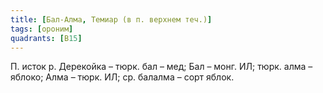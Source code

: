 ```yaml
---
title: [Бал-Алма, Темиар (в п. верхнем теч.)]
tags: [ороним]
quadrants: [В15]
---
```


П. исток р. Дерекойка – тюрк. бал – мед; Бал – монг. ИЛ; тюрк. алма – яблоко;
Алма – тюрк. ИЛ; ср. балалма – сорт яблок.
